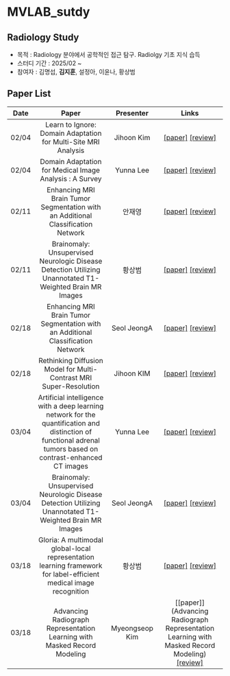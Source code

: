 # MVLAB_sutdy

## Radiology Study
- 목적 : Radiology 분야에서 공학적인 접근 탐구. Radiolgy 기초 지식 습득
- 스터디 기간 : 2025/02 ~
- 참여자 : 김명섭, **김지훈**, 설정아, 이윤나, 황상범

## Paper List
Date | Paper | Presenter | Links
:---: | :---: | :---: | :---:
02/04 | Learn to Ignore: Domain Adaptation for Multi-Site MRI Analysis | Jihoon Kim | [[paper]](https://arxiv.org/abs/2110.06803) [[review]]()
02/04 | Domain Adaptation for Medical Image Analysis : A Survey | Yunna Lee | [[paper]](https://arxiv.org/abs/2102.09508) [[review]](https://docs.google.com/presentation/d/1BS3TkYtyCifftso82YvJ113YCcMO0jkK/edit?usp=drive_link&ouid=111678926991202226972&rtpof=true&sd=true)
02/11 | Enhancing MRI Brain Tumor Segmentation with an Additional Classification Network | 안재영 | [[paper]](https://arxiv.org/abs/2009.12111) [[review]]()
02/11 | Brainomaly: Unsupervised Neurologic Disease Detection Utilizing Unannotated T1-Weighted Brain MR Images | 황상범 | [[paper]](https://arxiv.org/abs/2302.09200) [[review]](https://docs.google.com/presentation/d/1yKUs7vmuY5VxWPJ626Qwy7mHkx0TQPft/edit?usp=drive_link&ouid=111678926991202226972&rtpof=true&sd=true)
02/18 | Enhancing MRI Brain Tumor Segmentation with an Additional Classification Network | Seol JeongA | [[paper]](https://arxiv.org/abs/2306.14505) [[review]](https://setting-a.notion.site/Solving_3D_Inverse_Problems_using_Pre-trained_2D_Diffusion_Models-19f45802e54580b4b98df6869b040884?pvs=4)
02/18 | Rethinking Diffusion Model for Multi-Contrast MRI Super-Resolution | Jihoon KIM | [[paper]](https://arxiv.org/abs/2404.04785) [[review]]()
03/04 | Artificial intelligence with a deep learning network for the quantification and distinction of functional adrenal tumors based on contrast-enhanced CT images  | Yunna Lee | [[paper]](https://pubmed.ncbi.nlm.nih.gov/37064374/) [[review]](https://docs.google.com/presentation/d/1oVRY1kprU9VYPPOpRmHVkrqi0vTVwUX-/edit?usp=drive_link&ouid=111678926991202226972&rtpof=true&sd=true)
03/04 | Brainomaly: Unsupervised Neurologic Disease Detection Utilizing Unannotated T1-Weighted Brain MR Images | Seol JeongA | [[paper]](https://arxiv.org/abs/2211.10655) [[review]](https://docs.google.com/presentation/d/1yKUs7vmuY5VxWPJ626Qwy7mHkx0TQPft/edit?usp=drive_link&ouid=111678926991202226972&rtpof=true&sd=true)
03/18 | Gloria: A multimodal global-local representation learning framework for label-efficient medical image recognition | 황상범 | [[paper]](https://openaccess.thecvf.com/content/ICCV2021/papers/Huang_GLoRIA_A_Multimodal_Global-Local_Representation_Learning_Framework_for_Label-Efficient_Medical_ICCV_2021_paper.pdf) [[review]](https://docs.google.com/presentation/d/1oHgH73k47skh_bARdjWV1RO6KCd4O_Rm/edit?usp=drive_link&ouid=111678926991202226972&rtpof=true&sd=true)
03/18 | Advancing Radiograph Representation Learning with Masked Record Modeling | Myeongseop Kim | [[paper]](Advancing Radiograph Representation Learning with Masked Record Modeling) [[review]](https://docs.google.com/presentation/d/14oMh2PSsijW9SfVe87Olch2qZHR10-Zp/edit?usp=drive_link&ouid=111678926991202226972&rtpof=true&sd=true)


